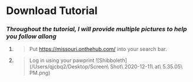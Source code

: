 # Download Tutorial
### _Throughout the tutorial, I will provide multiple pictures to help you follow allong_

1. > Put https://missouri.onthehub.com/ into your search bar.
2. > Log in using your pawprint
![Shibboleth](/Users/qjcbq2/Desktop/Screen\ Shot\ 2020-12-11\ at\ 5.35.05\ PM.png)
